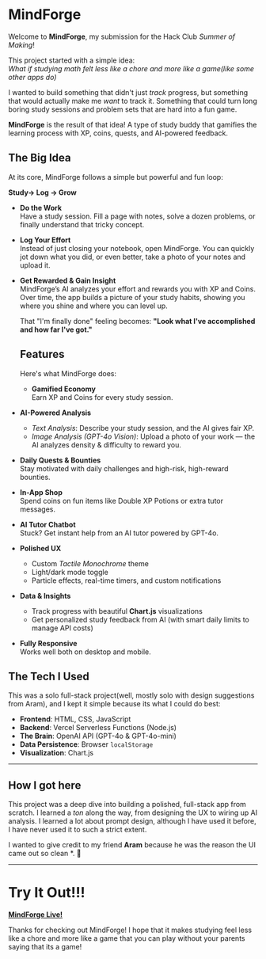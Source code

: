 # MindForge

Welcome to **MindForge**, my submission for the Hack Club *Summer of Making*!  

This project started with a simple idea:  
*What if studying math felt less like a chore and more like a game(like some other apps do)*

I wanted to build something that didn't just *track* progress, but something that would actually make me *want* to track it. Something that could turn long boring study sessions and problem sets that are hard into a fun game.

**MindForge** is the result of that idea! A type of study buddy that gamifies the learning process with XP, coins, quests, and AI-powered feedback.


##  The Big Idea

At its core, MindForge follows a simple but powerful and fun loop:

**Study→ Log → Grow**  

- **Do the Work**  
  Have a study session. Fill a page with notes, solve a dozen problems, or finally understand that tricky concept.

- **Log Your Effort**  
  Instead of just closing your notebook, open MindForge. You can quickly jot down what you did, or even better, take a photo of your notes and upload it.  

- **Get Rewarded & Gain Insight**  
  MindForge’s AI analyzes your effort and rewards you with XP and Coins. Over time, the app builds a picture of your study habits, showing you where you shine and where you can level up.  

  That "I'm finally done" feeling becomes: 
  **"Look what I've accomplished and how far I've got."**

  ##  Features  

  Here's what MindForge does:

  - **Gamified Economy**  
  Earn XP and Coins for every study session.  

- **AI-Powered Analysis**  
  - *Text Analysis*: Describe your study session, and the AI gives fair XP.  
  - *Image Analysis (GPT-4o Vision)*: Upload a photo of your work — the AI analyzes density & difficulty to reward you.  

- **Daily Quests & Bounties**  
  Stay motivated with daily challenges and high-risk, high-reward bounties.  

- **In-App Shop**  
  Spend coins on fun items like Double XP Potions or extra tutor messages.  

- **AI Tutor Chatbot**  
  Stuck? Get instant help from an AI tutor powered by GPT-4o.  

- **Polished UX**  
  - Custom *Tactile Monochrome* theme  
  - Light/dark mode toggle  
  - Particle effects, real-time timers, and custom notifications  

- **Data & Insights**  
  - Track progress with beautiful **Chart.js** visualizations  
  - Get personalized study feedback from AI (with smart daily limits to manage API costs)  

- **Fully Responsive**  
  Works well both on desktop and mobile. 

## The Tech I Used

This was a solo full-stack project(well, mostly solo with design suggestions from Aram), and I kept it simple because its what I could do best:

- **Frontend**: HTML, CSS, JavaScript
- **Backend**: Vercel Serverless Functions (Node.js) 
- **The Brain**: OpenAI API (GPT-4o & GPT-4o-mini)  
- **Data Persistence**: Browser `localStorage`  
- **Visualization**: Chart.js  

---

## How I got here

This project was a deep dive into building a polished, full-stack app from scratch. I learned a *ton* along the way, from designing the UX to wiring up AI analysis. I learned a lot about prompt design, although I have used it before, I have never used it to such a strict extent.

I wanted to give credit to my friend **Aram** because he was the reason the UI came out so clean *. 🙌 

---

# Try It Out!!!

[**MindForge Live!**](https://mind-forge-wine.vercel.app/app.html)  

Thanks for checking out MindForge! I hope that it makes studying feel less like a chore and more like a game that you can play without your parents saying that its a game!
